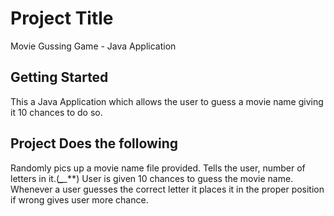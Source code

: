 # Project Title
Movie Gussing Game - Java Application

## Getting Started
This a Java Application which allows the user to guess a movie name giving it 10 chances to do so.

## Project Does the following
Randomly pics up a movie name file provided.
Tells the user, number of letters in it.(****_***_***)
User is given 10 chances to guess the movie name.
Whenever a user guesses the correct letter it places it in the proper position if wrong gives user more chance.


